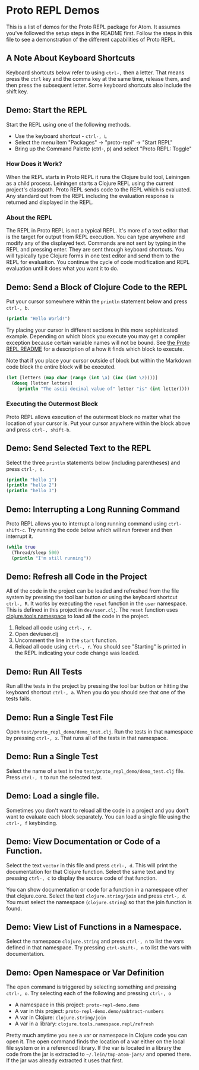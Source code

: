 # Proto REPL Demos

This is a list of demos for the Proto REPL package for Atom. It assumes you've followed the setup steps in the README first. Follow the steps in this file to see a demonstration of the different capabilities of Proto REPL.

## A Note About Keyboard Shortcuts

Keyboard shortcuts below refer to using `ctrl-,` then a letter. That means press the `ctrl` key and the comma key at the same time, release them, and then press the subsequent letter. Some keyboard shortcuts also include the shift key.

## Demo: Start the REPL

Start the REPL using one of the following methods.

* Use the keyboard shortcut - `ctrl-, L`
* Select the menu item "Packages" -> "proto-repl" -> "Start REPL"
* Bring up the Command Palette (ctrl-, p) and select "Proto REPL: Toggle"

### How Does it Work?

When the REPL starts in Proto REPL it runs the Clojure build tool, Leiningen as a child process. Leiningen starts a Clojure REPL using the current project's classpath. Proto REPL sends code to the REPL which is evaluated. Any standard out from the REPL including the evaluation response is returned and displayed in the REPL.

### About the REPL

The REPL in Proto REPL is not a typical REPL. It's more of a text editor that is the target for output from REPL execution. You can type anywhere and modify any of the displayed text. Commands are not sent by typing in the REPL and pressing enter. They are sent through keyboard shortcuts. You will typically type Clojure forms in one text editor and send them to the REPL for evaluation. You continue the cycle of code modification and REPL evaluation until it does what you want it to do.

## Demo: Send a Block of Clojure Code to the REPL

Put your cursor somewhere within the `println` statement below and press `ctrl-, b`.

```clojure
(println "Hello World!")
```

Try placing your cursor in different sections in this more sophisticated example. Depending on which block you execute you may get a compiler exception because certain variable names will not be bound. See [the Proto REPL README](https://github.com/jasongilman/proto-repl#sending-a-block) for a description of a how it finds which block to execute.

Note that if you place your cursor outside of block but within the Markdown code block the entire block will be executed.

```clojure
(let [letters (map char (range (int \a) (inc (int \z))))]
  (doseq [letter letters]
    (println "The ascii decimal value of" letter "is" (int letter))))
```

### Executing the Outermost Block

Proto REPL allows execution of the outermost block no matter what the location of your cursor is. Put your cursor anywhere within the block above and press `ctrl-, shift-b`.

## Demo: Send Selected Text to the REPL

Select the three `println` statements below (including parentheses) and press `ctrl-, s`.

```clojure
(println "hello 1")
(println "hello 2")
(println "hello 3")
```

## Demo: Interrupting a Long Running Command

Proto REPL allows you to interrupt a long running command using `ctrl-shift-c`. Try running the code below which will run forever and then interrupt it.

```clojure
(while true
  (Thread/sleep 500)
  (println "I'm still running"))
```

## Demo: Refresh all Code in the Project

All of the code in the project can be loaded and refreshed from the file system by pressing the tool bar button or using the keyboard shortcut `ctrl-, R`. It works by executing the `reset` function in the `user` namespace. This is defined in this project in `dev/user.clj`. The `reset` function uses [clojure.tools.namespace](https://github.com/clojure/tools.namespace) to load all the code in the project.

1. Reload all code using `ctrl-, r`.
2. Open dev/user.clj
3. Uncomment the line in the `start` function.
4. Reload all code using `ctrl-, r`. You should see "Starting" is printed in the REPL indicating your code change was loaded.

## Demo: Run All Tests

Run all the tests in the project by pressing the tool bar button or hitting the keyboard shortcut `ctrl-, a`. When you do you should see that one of the tests fails.

## Demo: Run a Single Test File

Open `test/proto_repl_demo/demo_test.clj`. Run the tests in that namespace by pressing `ctrl-, x`. That runs all of the tests in that namespace.

## Demo: Run a Single Test

Select the name of a test in the `test/proto_repl_demo/demo_test.clj` file. Press `ctrl-, t` to run the selected test.

## Demo: Load a single file.

Sometimes you don't want to reload all the code in a project and you don't want to evaluate each block separately. You can load a single file using the `ctrl-, f` keybinding.

## Demo: View Documentation or Code of a Function.

Select the text `vector` in this file and press `ctrl-, d`. This will print the documentation for that Clojure function. Select the same text and try pressing `ctrl-, c` to display the source code of that function.

You can show documentation or code for a function in a namespace other that clojure.core. Select the text `clojure.string/join` and press `ctrl-, d`. You must select the namespace (`clojure.string`) so that the join function is found.

## Demo: View List of Functions in a Namespace.

Select the namespace `clojure.string` and press `ctrl-, n` to list the vars defined in that namespace. Try pressing `ctrl-shift-, n` to list the vars with documentation.

## Demo: Open Namespace or Var Definition

The open command is triggered by selecting something and pressing `ctrl-, o`. Try selecting each of the following and pressing `ctrl-, o`

* A namespace in this project: `proto-repl-demo.demo`
* A var in this project: `proto-repl-demo.demo/subtract-numbers`
* A var in Clojure: `clojure.string/join`
* A var in a library: `clojure.tools.namespace.repl/refresh`

Pretty much anytime you see a var or namespace in Clojure code you can open it. The open command finds the location of a var either on the local file system or in a referenced library. If the var is located in a library the code from the jar is extracted to `~/.lein/tmp-atom-jars/` and opened there. If the jar was already extracted it uses that first.
